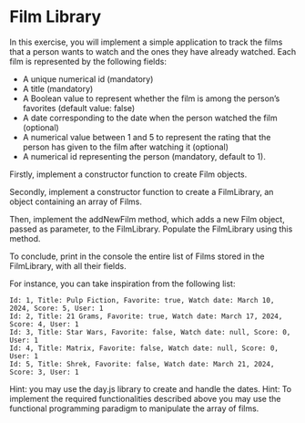 # Film Library

In this exercise, you will implement a simple application to track the films that a person wants to watch and the ones they have already watched. Each film is represented by the following fields:
- A unique numerical id (mandatory)
- A title (mandatory)
- A Boolean value to represent whether the film is among the person’s favorites (default value: false)
- A date corresponding to the date when the person watched the film (optional)
- A numerical value between 1 and 5 to represent the rating that the person has given to the film after
watching it (optional)
- A numerical id representing the person (mandatory, default to 1).

Firstly, implement a constructor function to create Film objects.

Secondly, implement a constructor function to create a FilmLibrary, an object containing an array of Films.

Then, implement the addNewFilm method, which adds a new Film object, passed as parameter, to the FilmLibrary. Populate the FilmLibrary using this method.

To conclude, print in the console the entire list of Films stored in the FilmLibrary, with all their fields.

For instance, you can take inspiration from the following list:
```
Id: 1, Title: Pulp Fiction, Favorite: true, Watch date: March 10, 2024, Score: 5, User: 1
Id: 2, Title: 21 Grams, Favorite: true, Watch date: March 17, 2024, Score: 4, User: 1
Id: 3, Title: Star Wars, Favorite: false, Watch date: null, Score: 0, User: 1
Id: 4, Title: Matrix, Favorite: false, Watch date: null, Score: 0, User: 1
Id: 5, Title: Shrek, Favorite: false, Watch date: March 21, 2024, Score: 3, User: 1
```

Hint: you may use the day.js library to create and handle the dates.
Hint: To implement the required functionalities described above you may use the functional programming paradigm to manipulate the array of films.